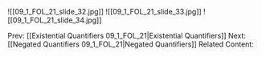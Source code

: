 ﻿

![[09_1_FOL_21_slide_32.jpg]]
![[09_1_FOL_21_slide_33.jpg]]
![[09_1_FOL_21_slide_34.jpg]]


Prev: [[Existential Quantifiers 09_1_FOL_21|Existential Quantifiers]]
Next: [[Negated Quantifiers 09_1_FOL_21|Negated Quantifiers]]
Related Content: